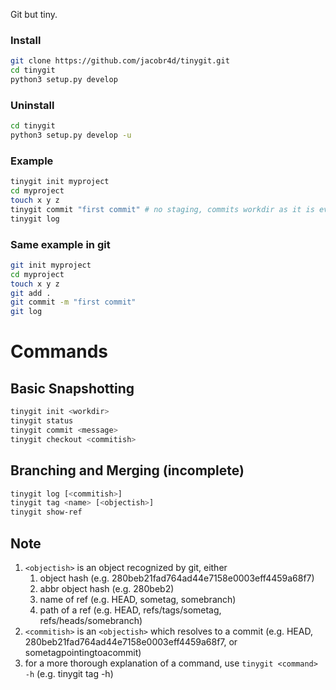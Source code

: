 Git but tiny.

### Install

```bash
git clone https://github.com/jacobr4d/tinygit.git
cd tinygit
python3 setup.py develop
```

### Uninstall
```bash
cd tinygit
python3 setup.py develop -u
```

### Example

```bash
tinygit init myproject
cd myproject
touch x y z
tinygit commit "first commit" # no staging, commits workdir as it is every time
tinygit log
```

### Same example in git

```bash
git init myproject
cd myproject
touch x y z
git add .
git commit -m "first commit"
git log
```

# Commands

## Basic Snapshotting
```bash
tinygit init <workdir>
tinygit status
tinygit commit <message>
tinygit checkout <commitish>
```

## Branching and Merging (incomplete)
```bash
tinygit log [<commitish>]
tinygit tag <name> [<objectish>]
tinygit show-ref 
```

## Note
1. ```<objectish>``` is an object recognized by git, either
    1. object hash (e.g. 280beb21fad764ad44e7158e0003eff4459a68f7)
    1. abbr object hash (e.g. 280beb2)
    1. name of ref (e.g. HEAD, sometag, somebranch)
    1. path of a ref (e.g. HEAD, refs/tags/sometag, refs/heads/somebranch)
1. ```<commitish>``` is an ```<objectish>``` which resolves to a commit (e.g. HEAD, 280beb21fad764ad44e7158e0003eff4459a68f7, or sometagpointingtoacommit)
1. for a more thorough explanation of a command, use ```tinygit <command> -h``` (e.g. tinygit tag -h)